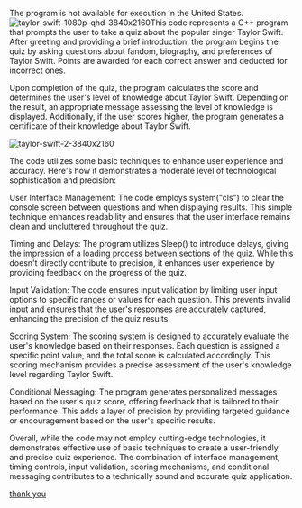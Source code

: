 The program is not available for execution in the United States.
![taylor-swift-1080p-qhd-3840x2160](https://github.com/user-attachments/assets/67a995e6-18cf-4343-86b4-2f349cebc7ab)This code represents a C++ program that prompts the user to take a quiz about the popular singer Taylor Swift. After greeting and providing a brief introduction, the program begins the quiz by asking questions about fandom, biography, and preferences of Taylor Swift. Points are awarded for each correct answer and deducted for incorrect ones.

Upon completion of the quiz, the program calculates the score and determines the user's level of knowledge about Taylor Swift. Depending on the result, an appropriate message assessing the level of knowledge is displayed. Additionally, if the user scores higher, the program generates a certificate of their knowledge about Taylor Swift.

![taylor-swift-2-3840x2160](https://github.com/user-attachments/assets/1375bf63-6193-4a1e-9439-bcec7200d78a)

The code utilizes some basic techniques to enhance user experience and accuracy. Here's how it demonstrates a moderate level of technological sophistication and precision:

User Interface Management: The code employs system("cls") to clear the console screen between questions and when displaying results. This simple technique enhances readability and ensures that the user interface remains clean and uncluttered throughout the quiz.

Timing and Delays: The program utilizes Sleep() to introduce delays, giving the impression of a loading process between sections of the quiz. While this doesn't directly contribute to precision, it enhances user experience by providing feedback on the progress of the quiz.

Input Validation: The code ensures input validation by limiting user input options to specific ranges or values for each question. This prevents invalid input and ensures that the user's responses are accurately captured, enhancing the precision of the quiz results.

Scoring System: The scoring system is designed to accurately evaluate the user's knowledge based on their responses. Each question is assigned a specific point value, and the total score is calculated accordingly. This scoring mechanism provides a precise assessment of the user's knowledge level regarding Taylor Swift.

Conditional Messaging: The program generates personalized messages based on the user's quiz score, offering feedback that is tailored to their performance. This adds a layer of precision by providing targeted guidance or encouragement based on the user's specific results.

Overall, while the code may not employ cutting-edge technologies, it demonstrates effective use of basic techniques to create a user-friendly and precise quiz experience. The combination of interface management, timing controls, input validation, scoring mechanisms, and conditional messaging contributes to a technically sound and accurate quiz application.

[thank you](https://www.youtube.com/watch?v=ve_o2kq4_jY)

